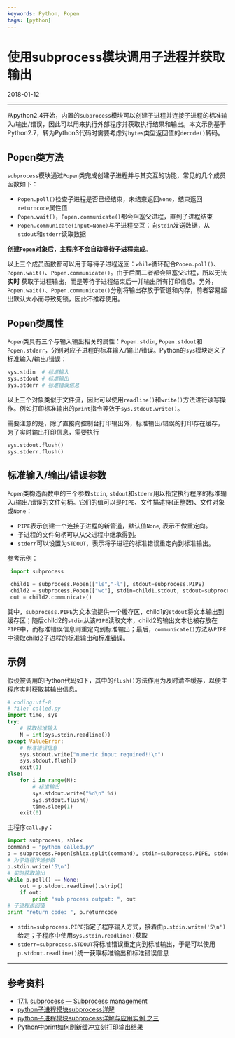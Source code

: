 ```yaml
---
keywords: Python, Popen
tags: [python]
---
```


# 使用subprocess模块调用子进程并获取输出

2018-01-12

---

从python2.4开始，内置的`subprocess`模块可以创建子进程并连接子进程的标准输入/输出/错误，因此可以用来执行外部程序并获取执行结果和输出。本文示例基于Python2.7，转为Python3代码时需要考虑对`bytes`类型返回值的`decode()`转码。

## Popen类方法

`subprocess`模块通过`Popen`类完成创建子进程并与其交互的功能，常见的几个成员函数如下：

-  `Popen.poll()`检查子进程是否已经结束，未结束返回`None`，结束返回`returncode`属性值
-  `Popen.wait()`，`Popen.communicate()`都会阻塞父进程，直到子进程结束
-  `Popen.communicate(input=None)`与子进程交互：向`stdin`发送数据，从`stdout`和`stderr`读取数据

**创建`Popen`对象后，主程序不会自动等待子进程完成**。

以上三个成员函数都可以用于等待子进程返回：`while`循环配合`Popen.poll()`、`Popen.wait()`、`Popen.communicate()`。由于后面二者都会阻塞父进程，所以无法 **实时** 获取子进程输出，而是等待子进程结束后一并输出所有打印信息。另外，`Popen.wait()`、`Popen.communicate()`分别将输出存放于管道和内存，前者容易超出默认大小而导致死锁，因此不推荐使用。

## Popen类属性

`Popen`类具有三个与输入输出相关的属性：`Popen.stdin`, `Popen.stdout`和`Popen.stderr`，分别对应子进程的标准输入/输出/错误。Python的`sys`模块定义了标准输入/输出/错误：

``` python
sys.stdin  # 标准输入
sys.stdout # 标准输出
sys.stderr # 标准错误信息    
```

以上三个对象类似于文件流，因此可以使用`readline()`和`write()`方法进行读写操作。例如打印标准输出的`print`指令等效于`sys.stdout.write()`。

需要注意的是，除了直接向控制台打印输出外，标准输出/错误的打印存在缓存，为了实时输出打印信息，需要执行

``` python
sys.stdout.flush()
sys.stderr.flush()
```

## 标准输入/输出/错误参数

`Popen`类构造函数中的三个参数`stdin`, `stdout`和`stderr`用以指定执行程序的标准输入/输出/错误的文件句柄。它们的值可以是`PIPE`、文件描述符(正整数)、文件对象或`None`：

- `PIPE`表示创建一个连接子进程的新管道，默认值`None`, 表示不做重定向。
- 子进程的文件句柄可以从父进程中继承得到。
- `stderr`可以设置为`STDOUT`，表示将子进程的标准错误重定向到标准输出。

参考示例：

``` python
 import subprocess

 child1 = subprocess.Popen(["ls","-l"], stdout=subprocess.PIPE)
 child2 = subprocess.Popen(["wc"], stdin=child1.stdout, stdout=subprocess.PIPE, stderr=subprocess.STDOUT)
 out = child2.communicate()
```

其中，`subprocess.PIPE`为文本流提供一个缓存区，child1的`stdout`将文本输出到缓存区；随后child2的`stdin`从该`PIPE`读取文本，child2的输出文本也被存放在`PIPE`中，而标准错误信息则重定向到标准输出；最后，`communicate()`方法从`PIPE`中读取child2子进程的标准输出和标准错误。

## 示例

假设被调用的Python代码如下，其中的`flush()`方法作用为及时清空缓存，以便主程序实时获取其输出信息。

``` python
# coding:utf-8
# file: called.py
import time, sys
try:
    # 获取标准输入
    N = int(sys.stdin.readline())   
except ValueError:
    # 标准错误信息
    sys.stdout.write("numeric input required!!\n")
    sys.stdout.flush()
    exit(1)
else:
    for i in range(N):
        # 标准输出
        sys.stdout.write("%d\n" %i)     
        sys.stdout.flush()
        time.sleep(1)
    exit(0)
```

主程序`call.py`：

``` python
import subprocess, shlex
command = "python called.py"
p = subprocess.Popen(shlex.split(command), stdin=subprocess.PIPE, stdout=subprocess.PIPE, stderr=subprocess.STDOUT)
# 为子进程传递参数
p.stdin.write('5\n') 
# 实时获取输出
while p.poll() == None:
    out = p.stdout.readline().strip()
    if out:
        print "sub process output: ", out
# 子进程返回值
print "return code: ", p.returncode
```

- `stdin=subprocess.PIPE`指定子程序输入方式，接着由`p.stdin.write('5\n')`给定；子程序中使用`sys.stdin.readline()`获取
- `stderr=subprocess.STDOUT`将标准错误重定向到标准输出，于是可以使用`p.stdout.readline()`统一获取标准输出和标准错误信息

---

## 参考资料

- [17.1. subprocess — Subprocess management](https://docs.python.org/2/library/subprocess.html)
- [python子进程模块subprocess详解](https://hacpai.com/article/1462524113048)
- [python子进程模块subprocess详解与应用实例 之三 ](http://blog.chinaunix.net/uid-26000296-id-4461555.html)
- [Python中print如何刷新缓冲立刻打印输出结果](http://www.revotu.com/how-to-flush-output-of-python-print.html)